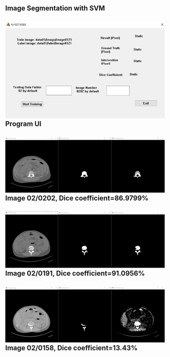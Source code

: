 ## Image Segmentation with SVM
![Menu](https://github.com/ElektrischesSchaf/Image_Segmentation_with_SVM/blob/master/ScreenShots/Menu.png)
Program UI
---
![02-0202](https://github.com/ElektrischesSchaf/Image_Segmentation_with_SVM/blob/master/ScreenShots/default.png)
Image 02/0202, Dice coefficient=86.9799%
---
![02-0191](https://github.com/ElektrischesSchaf/Image_Segmentation_with_SVM/blob/master/ScreenShots/02-0191.png)
Image 02/0191, Dice coefficient=91.0956%
---
![02-0158](https://github.com/ElektrischesSchaf/Image_Segmentation_with_SVM/blob/master/ScreenShots/02-0158.png)
Image 02/0158, Dice coefficient=13.43%
---